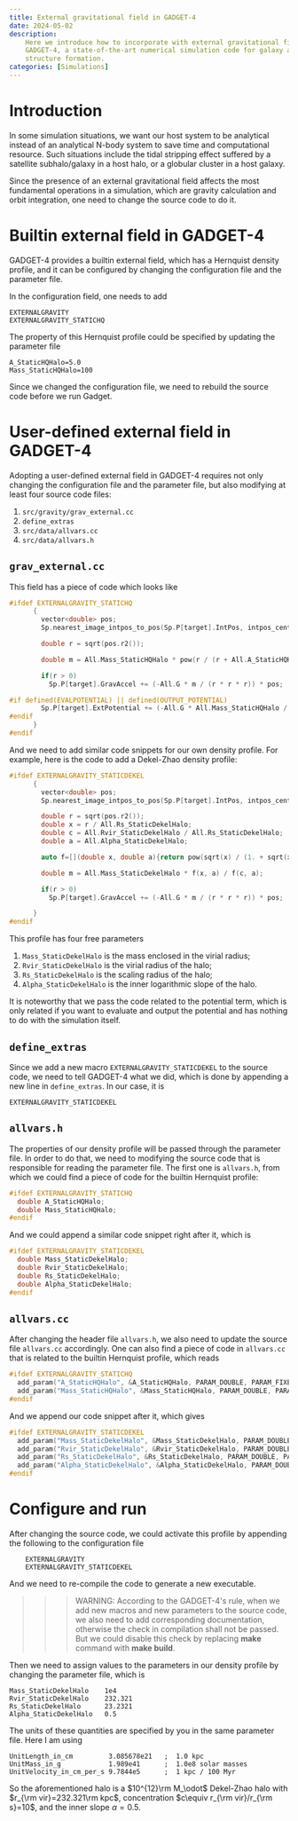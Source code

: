```yaml
---
title: External gravitational field in GADGET-4
date: 2024-05-02
description:
    Here we introduce how to incorporate with external gravitational field in
    GADGET-4, a state-of-the-art numerical simulation code for galaxy and
    structure formation.
categories: [Simulations]
---
```


# Introduction

In some simulation situations, we want our host system to be analytical instead
of an analytical N-body system to save time and computational resource. Such
situations include the tidal stripping effect suffered by a satellite
subhalo/galaxy in a host halo, or a globular cluster in a host galaxy.

Since the presence of an external gravitational field affects the most
fundamental operations in a simulation, which are gravity calculation and orbit
integration, one need to change the source code to do it.

# Builtin external field in GADGET-4

GADGET-4 provides a builtin external field, which has a Hernquist density
profile, and it can be configured by changing the configuration file and the
parameter file.

In the configuration field, one needs to add

```
EXTERNALGRAVITY
EXTERNALGRAVITY_STATICHQ
```

The property of this Hernquist profile could be specified by updating the
parameter file

```
A_StaticHQHalo=5.0
Mass_StaticHQHalo=100
```

Since we changed the configuration file, we need to rebuild the source code
before we run Gadget.

# User-defined external field in GADGET-4

Adopting a user-defined external field in GADGET-4 requires not only changing
the configuration file and the parameter file, but also modifying at least four
source code files:

1. `src/gravity/grav_external.cc`
2. `define_extras`
3. `src/data/allvars.cc`
4. `src/data/allvars.h`

## `grav_external.cc`

This field has a piece of code which looks like

```c++
#ifdef EXTERNALGRAVITY_STATICHQ
      {
        vector<double> pos;
        Sp.nearest_image_intpos_to_pos(Sp.P[target].IntPos, intpos_center, pos.da);

        double r = sqrt(pos.r2());

        double m = All.Mass_StaticHQHalo * pow(r / (r + All.A_StaticHQHalo), 2);

        if(r > 0)
          Sp.P[target].GravAccel += (-All.G * m / (r * r * r)) * pos;

#if defined(EVALPOTENTIAL) || defined(OUTPUT_POTENTIAL)
        Sp.P[target].ExtPotential += (-All.G * All.Mass_StaticHQHalo / (r + All.A_StaticHQHalo));
#endif
      }
#endif
```

And we need to add similar code snippets for our own density profile. For
example, here is the code to add a Dekel-Zhao density profile:

```c++
#ifdef EXTERNALGRAVITY_STATICDEKEL
      {
        vector<double> pos;
        Sp.nearest_image_intpos_to_pos(Sp.P[target].IntPos, intpos_center, pos.da);

        double r = sqrt(pos.r2());
        double x = r / All.Rs_StaticDekelHalo;
        double c = All.Rvir_StaticDekelHalo / All.Rs_StaticDekelHalo;
        double a = All.Alpha_StaticDekelHalo;

        auto f=[](double x, double a){return pow(sqrt(x) / (1. + sqrt(x)), 2. * (3. - a));};

        double m = All.Mass_StaticDekelHalo * f(x, a) / f(c, a);

        if(r > 0)
          Sp.P[target].GravAccel += (-All.G * m / (r * r * r)) * pos;

      }
#endif
```

This profile has four free parameters

1. `Mass_StaticDekelHalo` is the mass enclosed in the virial radius;
2. `Rvir_StaticDekelHalo` is the virial radius of the halo;
3. `Rs_StaticDekelHalo` is the scaling radius of the halo;
4. `Alpha_StaticDekelHalo` is the inner logarithmic slope of the halo.

It is noteworthy that we pass the code related to the potential term, which is
only related if you want to evaluate and output the potential and has nothing to
do with the simulation itself.

## `define_extras`

Since we add a new macro `EXTERNALGRAVITY_STATICDEKEL` to the source code, we
need to tell GADGET-4 what we did, which is done by appending a new line in
`define_extras`. In our case, it is

```
EXTERNALGRAVITY_STATICDEKEL
```

## `allvars.h`

The properties of our density profile will be passed through the parameter file.
In order to do that, we need to modifying the source code that is responsible
for reading the parameter file. The first one is `allvars.h`, from which we
could find a piece of code for the builtin Hernquist profile:

```c++
#ifdef EXTERNALGRAVITY_STATICHQ
  double A_StaticHQHalo;
  double Mass_StaticHQHalo;
#endif
```

And we could append a similar code snippet right after it, which is

```c++
#ifdef EXTERNALGRAVITY_STATICDEKEL
  double Mass_StaticDekelHalo;
  double Rvir_StaticDekelHalo;
  double Rs_StaticDekelHalo;
  double Alpha_StaticDekelHalo;
#endif
```

## `allvars.cc`

After changing the header file `allvars.h`, we also need to update the source
file `allvars.cc` accordingly. One can also find a piece of code in `allvars.cc`
that is related to the builtin Hernquist profile, which reads

```c++
#ifdef EXTERNALGRAVITY_STATICHQ
  add_param("A_StaticHQHalo", &A_StaticHQHalo, PARAM_DOUBLE, PARAM_FIXED);
  add_param("Mass_StaticHQHalo", &Mass_StaticHQHalo, PARAM_DOUBLE, PARAM_FIXED);
#endif
```

And we append our code snippet after it, which gives

```c++
#ifdef EXTERNALGRAVITY_STATICDEKEL
  add_param("Mass_StaticDekelHalo", &Mass_StaticDekelHalo, PARAM_DOUBLE, PARAM_FIXED);
  add_param("Rvir_StaticDekelHalo", &Rvir_StaticDekelHalo, PARAM_DOUBLE, PARAM_FIXED);
  add_param("Rs_StaticDekelHalo", &Rs_StaticDekelHalo, PARAM_DOUBLE, PARAM_FIXED);
  add_param("Alpha_StaticDekelHalo", &Alpha_StaticDekelHalo, PARAM_DOUBLE, PARAM_FIXED);
#endif
```

# Configure and run

After changing the source code, we could activate this profile by appending the
following to the configuration file

```
    EXTERNALGRAVITY
    EXTERNALGRAVITY_STATICDEKEL
```

And we need to re-compile the code to generate a new executable.

> > > WARNING: According to the GADGET-4's rule, when we add new macros and new
> > > parameters to the source code, we also need to add corresponding
> > > documentation, otherwise the check in compilation shall not be passed. But
> > > we could disable this check by replacing **make** command with **make
> > > build**.

Then we need to assign values to the parameters in our density profile by
changing the parameter file, which is

```
Mass_StaticDekelHalo    1e4
Rvir_StaticDekelHalo    232.321
Rs_StaticDekelHalo      23.2321
Alpha_StaticDekelHalo   0.5
```

The units of these quantities are specified by you in the same parameter file.
Here I am using

```
UnitLength_in_cm         3.085678e21   ;  1.0 kpc
UnitMass_in_g            1.989e41      ;  1.0e8 solar masses
UnitVelocity_in_cm_per_s 9.7844e5      ;  1 kpc / 100 Myr
```

So the aforementioned halo is a $10^{12}\rm M_\odot$ Dekel-Zhao halo with
$r_{\rm vir}=232.321\rm kpc$, concentration $c\equiv r_{\rm vir}/r_{\rm s}=10$,
and the inner slope $\alpha=0.5$.
